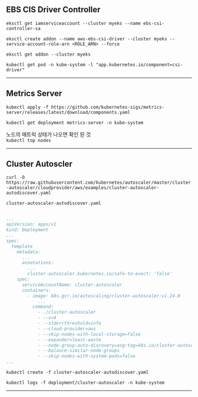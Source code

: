 ## EBS CIS Driver Controller
`eksctl get iamserviceaccount --cluster myeks --name ebs-csi-controller-sa`

`eksctl create addon --name aws-ebs-csi-driver --cluster myeks --service-account-role-arn <ROLE_ARN> --force`

`eksctl get addon --cluster myeks`

`kubectl get pod -n kube-system -l "app.kubernetes.io/component=csi-driver"`

---

## Metrics Server
`kubectl apply -f https://github.com/kubernetes-sigs/metrics-server/releases/latest/download/components.yaml`

`kubectl get deployment metrics-server -n kube-system`

노드의 매트릭 상태가 나오면 확인 된 것  
`kubectl top nodes` 

---

## Cluster Autoscler
`curl -O https://raw.githubusercontent.com/kubernetes/autoscaler/master/cluster-autoscaler/cloudprovider/aws/examples/cluster-autoscaler-autodiscover.yaml`

`cluster-autoscaler-autodiscover.yaml`

```yaml

...
apiVersion: apps/v1
kind: Deployment
...
spec:
  template
    metadata:
      ...
      annotations:
        ...
        cluster-autoscaler.kubernetes.io/safe-to-evect: 'false'
    spec:
      serviceAccountName: cluster-autoscaler
      containers:
        - image: k8s.gcr.io/autoscaling/cluster-autoscaler:v1.24.0
            ...
          command:
            - ./cluster-autoscaler
            - --v=4
            - --stderrthreshold=info
            - --cloud-provider=aws
            - --skip-nodes-with-local-storage=false
            - --expander=least-waste
            - --node-group-auto-discovery=asg:tag=k8s.io/cluster-autoscaler/enabled,k8s.io/cluster-autoscaler/myeks
            - --balance-similar-node-groups
            - --skip-nodes-with-system-pods=false
...


```
`kubectl create -f cluster-autoscaler-autodiscover.yaml`

`kubectl logs -f deployment/cluster-autoscaler -n kube-system`

---